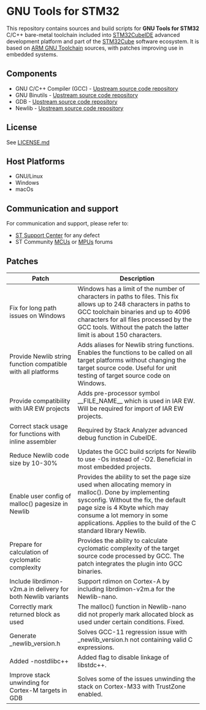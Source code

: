 # GNU Tools for STM32

This repository contains sources and build scripts for **GNU Tools for STM32** C/C++ bare-metal toolchain included into [STM32CubeIDE](https://www.st.com/en/development-tools/stm32cubeide.html) advanced development platform and part of the [STM32Cube](https://www.st.com/en/ecosystems/stm32cube.html) software ecosystem. It is based on [ARM GNU Toolchain](https://developer.arm.com/Tools%20and%20Software/GNU%20Toolchain) sources, with patches improving use in embedded systems.

## Components

* GNU C/C++ Compiler (GCC) - [Upstream source code repository](git://gcc.gnu.org/git/gcc.git)
* GNU Binutils - [Upstream source code repository](git://sourceware.org/git/binutils-gdb.git)
* GDB - [Upstream source code repository](git://sourceware.org/git/binutils-gdb.git)
* Newlib - [Upstream source code repository](git://sourceware.org/git/Newlib-cygwin.git)

## License

See [LICENSE.md](LICENSE.md)

## Host Platforms

* GNU/Linux
* Windows
* macOs

## Communication and support

For communication and support, please refer to:

- [ST Support Center](https://my.st.com/ols#/ols/) for any defect
- ST Community [MCUs](https://community.st.com/t5/stm32cubeide-mcus/bd-p/stm32-mcu-cubeide-forum) or [MPUs](https://community.st.com/t5/stm32cubeide-mpus/bd-p/stm32-mpu-cubeide-forum) forums

## Patches

Patch                                                          | Description |
---------------------------------------------------------------|--------------- |
Fix for long path issues on Windows                            | Windows has a limit of the number of characters in paths to files. This fix allows up to 248 characters in paths to GCC toolchain binaries and up to 4096 characters for all files processed by the GCC tools. Without the patch the latter limit is about 150 characters. |
Provide Newlib string function compatible with all platforms   | Adds aliases for Newlib string functions. Enables the functions to be called on all target platforms without changing the target source code. Useful for unit testing of target source code on Windows. |
Provide compatibility with IAR EW projects                     | Adds pre-processor symbol \_\_FILE_NAME\_\_ which is used in IAR EW. Will be required for import of IAR EW projects. |
Correct stack usage for functions with inline assembler        | Required by Stack Analyzer advanced debug function in CubeIDE. |
Reduce Newlib code size by 10-30%                              | Updates the GCC build scripts for Newlib to use -Os instead of -O2. Beneficial in most embedded projects. |
Enable user config of malloc() pagesize in Newlib              | Provides the ability to set the page size used when allocating memory in malloc(). Done by implementing sysconfig. Without the fix, the default page size is 4 Kbyte which may consume a lot memory in some applications. Applies to the build of the C standard library Newlib. |
Prepare for calculation of cyclomatic complexity               | Provides the ability to calculate cyclomatic complexity of the target source code processed by GCC. The patch integrates the plugin into GCC binaries. |
Include librdimon-v2m.a in delivery for both Newlib variants   | Support rdimon on Cortex-A by including librdimon-v2m.a for the Newlib-nano. |
Correctly mark returned block as used                          | The malloc() function in Newlib-nano did not properly mark allocated block as used under certain conditions. Fixed. |
Generate _newlib_version.h                                     | Solves GCC-11 regression issue with \_newlib\_version.h not containing valid C expressions. |
Added -nostdlibc++                                             | Added flag to disable linkage of libstdc++. |
Improve stack unwinding for Cortex-M targets in GDB            | Solves some of the issues unwinding the stack on Cortex-M33 with TrustZone enabled. |
